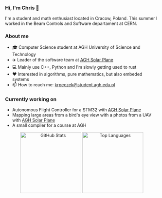 ### Hi, I'm Chris 👋
I'm a student and math enthusiast located in Cracow, Poland.
This summer I worked in the Beam Controls and Software departament at CERN.

### About me
- 🎓 Computer Science student at AGH University of Science and Technology
- :airplane: Leader of the software team at [AGH Solar Plane](http://solarplane.agh.edu.pl/)
- :computer: Mainly use C++, Python and I'm slowly getting used to rust
- :heart: Interested in algorithms, pure mathematics, but also embeded systems
- 📫 How to reach me: krpeczek@student.agh.edu.pl

### Currently working on
 - Autonomous Flight Controller for a STM32 with [AGH Solar Plane](http://solarplane.agh.edu.pl/)
 - Mapping large areas from a bird's eye view with a photos from a UAV with [AGH Solar Plane](http://solarplane.agh.edu.pl/)
 - A small compiler for a course at AGH

<div align='center'>
  <img height='200' alt='GitHub Stats' src='https://github-readme-stats.vercel.app/api/?username=out-somniac&show_icons=true&theme=catppuccin_mocha&hide_border=true&hide_rank=true'>
  <img height='200' alt='Top Languages' src='https://github-readme-stats.vercel.app/api/top-langs/?username=out-somniac&langs_count=4&theme=catppuccin_mocha&layout=compact&hide_border=true&hide=jupyter%20notebook,PLpgSQL,TSQL,Java'>
</div>

